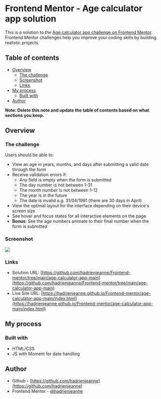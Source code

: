 # Frontend Mentor - Age calculator app solution

This is a solution to the [Age calculator app challenge on Frontend Mentor](https://www.frontendmentor.io/challenges/age-calculator-app-dF9DFFpj-Q). Frontend Mentor challenges help you improve your coding skills by building realistic projects. 

## Table of contents

- [Overview](#overview)
  - [The challenge](#the-challenge)
  - [Screenshot](#screenshot)
  - [Links](#links)
- [My process](#my-process)
  - [Built with](#built-with)
- [Author](#author)

**Note: Delete this note and update the table of contents based on what sections you keep.**

## Overview

### The challenge

Users should be able to:

- View an age in years, months, and days after submitting a valid date through the form
- Receive validation errors if:
  - Any field is empty when the form is submitted
  - The day number is not between 1-31
  - The month number is not between 1-12
  - The year is in the future
  - The date is invalid e.g. 31/04/1991 (there are 30 days in April)
- View the optimal layout for the interface depending on their device's screen size
- See hover and focus states for all interactive elements on the page
- **Bonus**: See the age numbers animate to their final number when the form is submitted

### Screenshot

![](./Screenshot.jpg)

### Links

- Solution URL: [https://github.com/hadrienjeanne/Frontend-mentor/tree/main/age-calculator-app-main](https://github.com/hadrienjeanne/Frontend-mentor/tree/main/age-calculator-app-main)
- Live Site URL: [https://hadrienjeanne.github.io/Frontend-mentor/age-calculator-app-main/index.html](https://hadrienjeanne.github.io/Frontend-mentor/age-calculator-app-main/index.html)

## My process

### Built with

- HTML/CSS
- JS with Moment for date handling

## Author

- Github - [https://github.com/hadrienjeanne](https://github.com/hadrienjeanne)
- Frontend Mentor - [@hadrienjeanne](https://www.frontendmentor.io/profile/hadrienjeanne)
